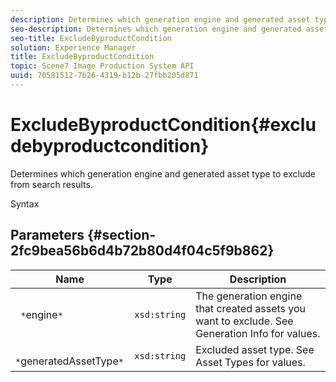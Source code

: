 ```yaml
---
description: Determines which generation engine and generated asset type to exclude from search results.
seo-description: Determines which generation engine and generated asset type to exclude from search results.
seo-title: ExcludeByproductCondition
solution: Experience Manager
title: ExcludeByproductCondition
topic: Scene7 Image Production System API
uuid: 70581512-7b26-4319-b12b-27fbb205d871
---
```


# ExcludeByproductCondition{#excludebyproductcondition}

Determines which generation engine and generated asset type to exclude from search results.

 Syntax 

## Parameters {#section-2fc9bea56b6d4b72b80d4f04c5f9b862}

|  Name  | Type  | Description  |
|---|---|---|
|  ` *`engine`*`  | `xsd:string`  | The generation engine that created assets you want to exclude. See Generation Info for values.  |
|  ` *`generatedAssetType`*`  | `xsd:string`  | Excluded asset type. See Asset Types for values.  |

